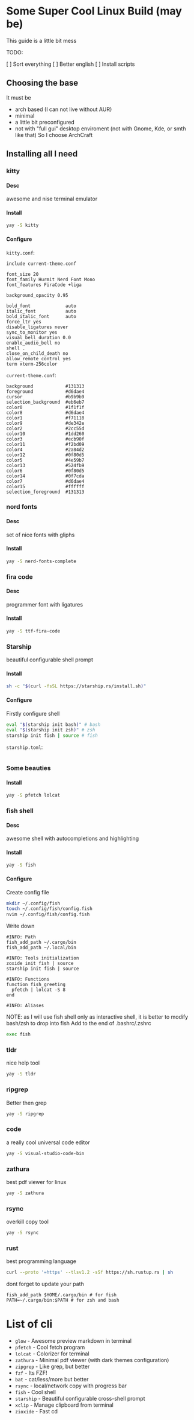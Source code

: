 # Some Super Cool Linux Build (may be)

This guide is a little bit mess

TODO:

 [ ] Sort everything
 [ ] Better english
 [ ] Install scripts 

## Choosing the base

It must be
- arch based (I can not live without AUR)
- minimal
- a little bit preconfigured
- not with "full gui" desktop enviroment (not with Gnome, Kde, or smth like that)
So I choose ArchCraft

## Installing all I need

### kitty

#### Desc
awesome and nise terminal emulator

#### Install
```sh
yay -S kitty
```

#### Configure
`kitty.conf`:

```
include current-theme.conf

font_size 20
font_family Hurmit Nerd Font Mono
font_features FiraCode +liga

background_opacity 0.95

bold_font             auto
italic_font           auto
bold_italic_font      auto
force_ltr yes
disable_ligatures never
sync_to_monitor yes
visual_bell_duration 0.0
enable_audio_bell no
shell .
close_on_child_death no
allow_remote_control yes
term xterm-256color
```

`current-theme.conf`:
```
background            #131313
foreground            #d6dae4
cursor                #b9b9b9
selection_background  #eb6eb7
color0                #1f1f1f
color8                #d6dae4
color1                #f71118
color9                #de342e
color2                #2cc55d
color10               #1dd260
color3                #ecb90f
color11               #f2bd09
color4                #2a84d2
color12               #0f80d5
color5                #4e59b7
color13               #524fb9
color6                #0f80d5
color14               #0f7cda
color7                #d6dae4
color15               #ffffff
selection_foreground  #131313
```
### nord fonts

#### Desc
set of nice fonts with gliphs

#### Install
```sh
yay -S nerd-fonts-complete
```
### fira code
#### Desc
programmer font with ligatures
#### Install
```sh
yay -S ttf-fira-code
```
### Starship
beautiful configurable shell prompt
#### Install
```sh
sh -c "$(curl -fsSL https://starship.rs/install.sh)"
```
#### Configure
Firstly configure shell
```sh
eval "$(starship init bash)" # bash
eval "$(starship init zsh)" # zsh
starship init fish | source # fish
```

`starship.toml`:
```

```

### Some beauties
#### Install
```sh
yay -S pfetch lolcat
```
### fish shell
#### Desc
awesome shell with autocompletions and highlighting
#### Install
```sh
yay -S fish
```
#### Configure
Create config file
```sh
mkdir ~/.config/fish
touch ~/.config/fish/config.fish
nvim ~/.config/fish/config.fish
```
Write down
```
#INFO: Path
fish_add_path ~/.cargo/bin
fish_add_path ~/.local/bin

#INFO: Tools initialization
zoxide init fish | source
starship init fish | source

#INFO: Functions
function fish_greeting
  pfetch | lolcat -S 8
end

#INFO: Aliases
```
NOTE: as I will use fish shell only as interactive shell, it is better to modify bash/zsh to drop into fish
Add to the end of .bashrc/.zshrc
```sh
exec fish
```
### tldr
nice help tool
```sh
yay -S tldr
```

### ripgrep
Better then grep
```sh
yay -S ripgrep
```

### code
a really cool universal code editor
```sh
yay -S visual-studio-code-bin
```

### zathura
best pdf viewer for linux
```sh
yay -S zathura
```

### rsync
overkill copy tool
```sh
yay -S rsync
```

### rust
best programming language
```sh
curl --proto '=https' --tlsv1.2 -sSf https://sh.rustup.rs | sh
```

dont forget to update your path
```
fish_add_path $HOME/.cargo/bin # for fish
PATH=~/.cargo/bin:$PATH # for zsh and bash
```


# List of cli
* `glow` - Awesome preview markdown in terminal
* `pfetch` - Cool fetch program
* `lolcat` - Colorizer for terminal
* `zathura` - Minimal pdf viewer (with dark themes configuration)
* `zipgrep` - Like grep, but better
* `fzf` - Its FZF!
* `bat` - cat/less/more but better
* `rsync` - local/network copy with progress bar
* `fish` - Cool shell
* `starship` - Beautiful configurable cross-shell prompt
* `xclip` - Manage clipboard from terminal
* `zioxide` - Fast cd
